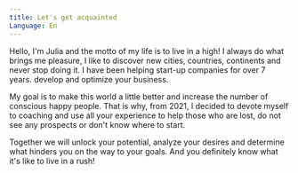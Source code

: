 ```yaml
---
title: Let's get acquainted
Language: En
---
```


<p>Hello, I'm Julia and the motto of my life is to live in a high! I always do what
brings me pleasure, I like to discover new cities, countries, continents and
never stop doing it. I have been helping start-up companies for over 7 years.
develop and optimize your business.</p>

<p>My goal is to make this world a little better and increase the number of
conscious happy people. That is why, from 2021, I decided to devote myself to
coaching and use all your experience to help those who are lost, do not see any
prospects or don't know where to start.</p>

<p>Together we will unlock your potential, analyze your desires and determine what
hinders you on the way to your goals. And you definitely know what it's like to
live in a rush!</p>
